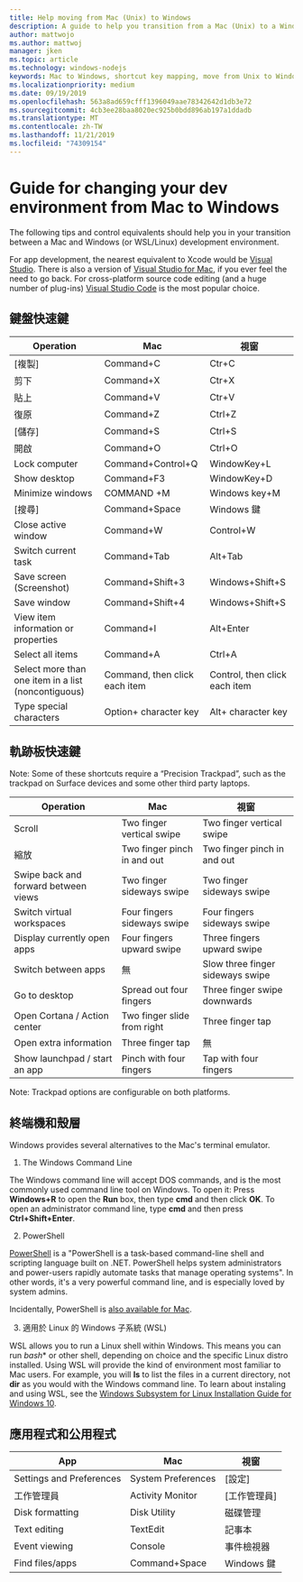 ```yaml
---
title: Help moving from Mac (Unix) to Windows
description: A guide to help you transition from a Mac (Unix) to a Windows development environment, including shortcut key mapping and a brief overview of concepts that differ between Mac and Windows.
author: mattwojo
ms.author: mattwoj
manager: jken
ms.topic: article
ms.technology: windows-nodejs
keywords: Mac to Windows, shortcut key mapping, move from Unix to Windows, transition from Mac to Windows, help moving from MacBook to Surface, how to use Windows for a Macintosh user, switching from Macintosh to Windows, help changing dev environments, Mac OS X to Windows, help moving from Mac to PC
ms.localizationpriority: medium
ms.date: 09/19/2019
ms.openlocfilehash: 563a8ad659cfff1396049aae78342642d1db3e72
ms.sourcegitcommit: 4cb3ee28baa8020ec925b0bdd896ab197a1ddadb
ms.translationtype: MT
ms.contentlocale: zh-TW
ms.lasthandoff: 11/21/2019
ms.locfileid: "74309154"
---
```

# <a name="guide-for-changing-your-dev-environment-from-mac-to-windows"></a>Guide for changing your dev environment from Mac to Windows

The following tips and control equivalents should help you in your transition between a Mac and Windows (or WSL/Linux) development environment.

For app development, the nearest equivalent to Xcode would be [Visual Studio](https://visualstudio.microsoft.com). There is also a version of [Visual Studio for Mac](https://visualstudio.microsoft.com/vs/mac/), if you ever feel the need to go back. For cross-platform source code editing (and a huge number of plug-ins) [Visual Studio Code](https://code.visualstudio.com/?wt.mc_id=DX_841432) is the most popular choice.

## <a name="keyboard-shortcuts"></a>鍵盤快速鍵

| **Operation** | **Mac** | **視窗** |
|---------------|--------------------|---------------------|
| [複製] | Command+C | Ctr+C |
| 剪下 | Command+X | Ctr+X |
| 貼上 | Command+V | Ctr+V |
| 復原 | Command+Z | Ctrl+Z |
| [儲存] | Command+S | Ctrl+S |
| 開啟 | Command+O | Ctrl+O |
| Lock computer | Command+Control+Q | WindowKey+L |
| Show desktop | Command+F3 | WindowKey+D |
| Minimize windows | COMMAND +M | Windows key+M |
| [搜尋] | Command+Space | Windows 鍵 |
| Close active window | Command+W | Control+W |
| Switch current task | Command+Tab | Alt+Tab |
| Save screen (Screenshot) | Command+Shift+3 | Windows+Shift+S |
| Save window | Command+Shift+4 | Windows+Shift+S |
| View item information or properties | Command+I | Alt+Enter |
 | Select all items | Command+A | Ctrl+A |
| Select more than one item in a list (noncontiguous) | Command, then click each item | Control, then click each item |
| Type special characters | Option+ character key | Alt+ character key|

## <a name="trackpad-shortcuts"></a>軌跡板快速鍵

Note: Some of these shortcuts require a “Precision Trackpad”, such as the trackpad on Surface devices and some other third party laptops.

 **Operation** | **Mac** | **視窗** |
|---------------|--------------------|---------------------|
| Scroll | Two finger vertical swipe | Two finger vertical swipe |
| 縮放 | Two finger pinch in and out | Two finger pinch in and out |
| Swipe back and forward between views | Two finger sideways swipe | Two finger sideways swipe |
| Switch virtual workspaces | Four fingers sideways swipe | Four fingers sideways swipe |
| Display currently open apps | Four fingers upward swipe | Three fingers upward swipe |
| Switch between apps | 無 | Slow three finger sideways swipe |
| Go to desktop | Spread out four fingers | Three finger swipe downwards |
| Open Cortana / Action center | Two finger slide from right | Three finger tap |
| Open extra information | Three finger tap | 無 |
|Show launchpad / start an app | Pinch with four fingers | Tap with four fingers |

Note: Trackpad options are configurable on both platforms.

## <a name="terminal-and-shell"></a>終端機和殼層

Windows provides several alternatives to the Mac's terminal emulator.

1. The Windows Command Line

The Windows command line will accept DOS commands, and is the most commonly used command line tool on Windows. To open it: Press **Windows+R** to open the **Run** box, then type **cmd** and then click **OK**. To open an administrator command line, type **cmd** and then press **Ctrl+Shift+Enter**. 

2. PowerShell

[PowerShell](https://docs.microsoft.com/powershell/scripting/overview?view=powershell-6) is a "PowerShell is a task-based command-line shell and scripting language built on .NET. PowerShell helps system administrators and power-users rapidly automate tasks that manage operating systems". In other words, it's a very powerful command line, and is especially loved by system admins.

Incidentally, PowerShell is [also available for Mac](https://docs.microsoft.com/powershell/scripting/install/installing-powershell-core-on-macos?view=powershell-6).

3. 適用於 Linux 的 Windows 子系統 (WSL)

WSL allows you to run a Linux shell within Windows. This means you can run *bash** or other shell, depending on choice and the specific Linux distro installed. Using WSL will provide the kind of environment most familiar to Mac users. For example, you will **ls** to list the files in a current directory, not **dir** as you would with the Windows command line. To learn about instaling and using WSL, see the [Windows Subsystem for Linux Installation Guide for Windows 10](https://docs.microsoft.com/en-us/windows/wsl/install-win10).

## <a name="apps-and-utilities"></a>應用程式和公用程式

 **App** | **Mac** | **視窗** |
|---------------|--------------------|---------------------|
| Settings and Preferences | System Preferences | [設定] |
| 工作管理員 | Activity Monitor | [工作管理員] |
| Disk formatting | Disk Utility | 磁碟管理 |
| Text editing | TextEdit | 記事本 |
| Event viewing | Console | 事件檢視器 |
| Find files/apps | Command+Space | Windows 鍵 |
